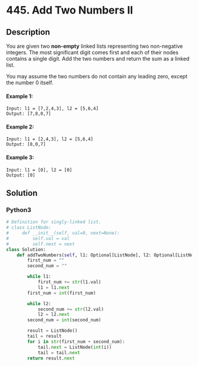 # 445. Add Two Numbers II


## Description
You are given two **non-empty** linked lists representing two non-negative integers. The most significant digit comes first and each of their nodes contains a single digit. Add the two numbers and return the sum as a linked list.

You may assume the two numbers do not contain any leading zero, except the number 0 itself.

#### Example 1:
```
Input: l1 = [7,2,4,3], l2 = [5,6,4]
Output: [7,8,0,7]
```

#### Example 2:
```
Input: l1 = [2,4,3], l2 = [5,6,4]
Output: [8,0,7]
```

#### Example 3:
```
Input: l1 = [0], l2 = [0]
Output: [0]
```


## Solution

### Python3
```python
# Definition for singly-linked list.
# class ListNode:
#     def __init__(self, val=0, next=None):
#         self.val = val
#         self.next = next
class Solution:
    def addTwoNumbers(self, l1: Optional[ListNode], l2: Optional[ListNode]) -> Optional[ListNode]:
        first_num = ""
        second_num = ""

        while l1:
            first_num += str(l1.val)
            l1 = l1.next
        first_num = int(first_num)

        while l2:
            second_num += str(l2.val)
            l2 = l2.next
        second_num = int(second_num)

        result = ListNode()
        tail = result
        for i in str(first_num + second_num):
            tail.next = ListNode(int(i))
            tail = tail.next
        return result.next
```
